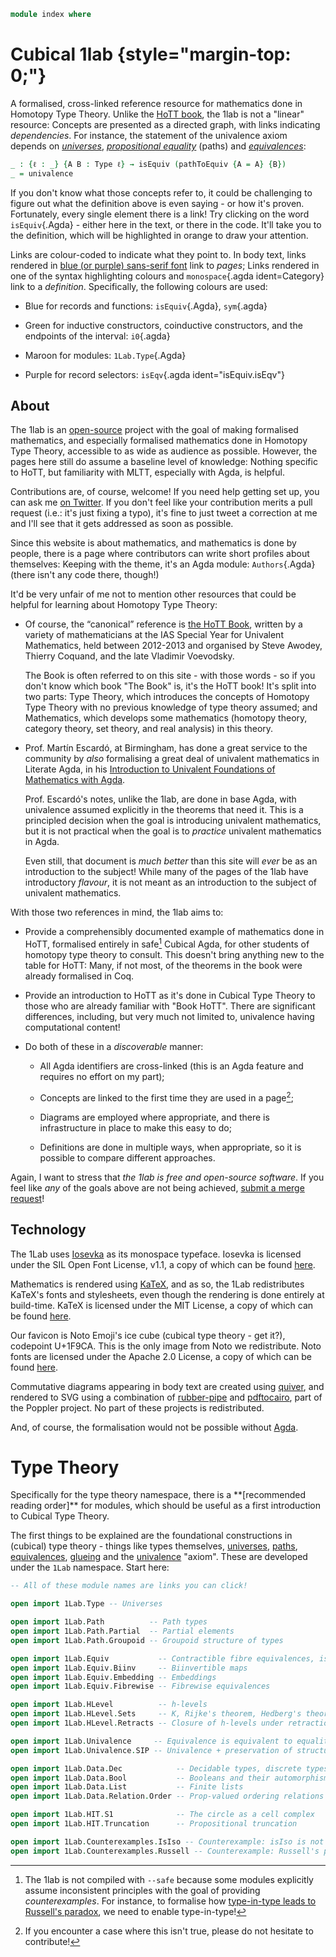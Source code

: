 ```agda
module index where
```

# Cubical 1lab {style="margin-top: 0;"}

A formalised, cross-linked reference resource for mathematics done in
Homotopy Type Theory. Unlike the [HoTT book], the 1lab is not a "linear"
resource: Concepts are presented as a directed graph, with links
indicating _dependencies_. For instance, the statement of the univalence
axiom depends on [_universes_](agda://1Lab.Type), [_propositional
equality_](agda://1Lab.Path) (paths) and [_equivalences_](agda://1Lab.Equiv):

[HoTT book]: https://homotopytypetheory.org/book/

<!--
```agda
open import 1Lab.Type
open import 1Lab.Equiv
open import 1Lab.Path
open import 1Lab.Univalence
open import 1Lab.HLevel
```
-->

```agda
_ : {ℓ : _} {A B : Type ℓ} → isEquiv (pathToEquiv {A = A} {B})
_ = univalence
```

If you don't know what those concepts refer to, it could be challenging
to figure out what the definition above is even saying - or how it's
proven. Fortunately, every single element there is a link! Try clicking
on the word `isEquiv`{.Agda} - either here in the text, or there in the
code. It'll take you to the definition, which will be highlighted in
orange to draw your attention.

Links are colour-coded to indicate what they point to. In body text,
links rendered in [blue (or purple) sans-serif font](index.html) link to
_pages_; Links rendered in one of the syntax highlighting colours and
`monospace`{.agda ident=Category} link to a _definition_. Specifically,
the following colours are used:

* Blue for records and functions: `isEquiv`{.Agda}, `sym`{.agda}

* Green for inductive constructors, coinductive constructors, and the
endpoints of the interval: `i0`{.agda}

* Maroon for modules: `1Lab.Type`{.Agda}

* Purple for record selectors: `isEqv`{.agda ident="isEquiv.isEqv"}

<!--
```agda
_ = i0
_ = isEquiv
_ = isEquiv.isEqv
_ = sym
```
-->

## About

The 1lab is an [open-source] project with the goal of making formalised
mathematics, and especially formalised mathematics done in Homotopy Type
Theory, accessible to as wide as audience as possible. However, the
pages here still do assume a baseline level of knowledge: Nothing
specific to HoTT, but familiarity with MLTT, especially with Agda, is
helpful.

[open-source]: https://gitlab.com/plt_amy/cubical-1lab

Contributions are, of course, welcome! If you need help getting set up,
you can ask me [on Twitter]. If you don't feel like your contribution
merits a pull request (i.e.: it's just fixing a typo), it's fine to just
tweet a correction at me and I'll see that it gets addressed as soon as
possible.

[on Twitter]: https://twitter.com/plt_amy

Since this website is about mathematics, and mathematics is done by
people, there is a page where contributors can write short profiles
about themselves: Keeping with the theme, it's an Agda module:
`Authors`{.Agda} (there isn't any code there, though!)

<!--
```agda
open import Authors
```
-->

It'd be very unfair of me not to mention other resources that could be
helpful for learning about Homotopy Type Theory:

* Of course, the “canonical” reference is [the HoTT Book], written by a
variety of mathematicians at the IAS Special Year for Univalent
Mathematics, held between 2012-2013 and organised by Steve Awodey,
Thierry Coquand, and the late Vladimir Voevodsky.

  The Book is often referred to on this site - with those words - so if
  you don't know which book "The Book" is, it's the HoTT book! It's
  split into two parts: Type Theory, which introduces the concepts of
  Homotopy Type Theory with no previous knowledge of type theory
  assumed; and Mathematics, which develops some mathematics (homotopy
  theory, category theory, set theory, and real analysis) in this theory.

[the HoTT Book]: https://homotopytypetheory.org/book

* Prof. Martín Escardó, at Birmingham, has done a great service to the
community by _also_ formalising a great deal of univalent mathematics in
Literate Agda, in his [Introduction to Univalent Foundations of
Mathematics with Agda].

  Prof. Escardó's notes, unlike the 1lab, are done in base Agda, with
  univalence assumed explicitly in the theorems that need it. This is a
  principled decision when the goal is introducing univalent
  mathematics, but it is not practical when the goal is to _practice_
  univalent mathematics in Agda.

  Even still, that document is _much better_ than this site will _ever_
  be as an introduction to the subject! While many of the pages of the
  1lab have introductory _flavour_, it is not meant as an introduction
  to the subject of univalent mathematics.

[Introduction to Univalent Foundations of Mathematics with Agda]: https://www.cs.bham.ac.uk/~mhe/HoTT-UF-in-Agda-Lecture-Notes/HoTT-UF-Agda.html

With those two references in mind, the 1lab aims to:

* Provide a comprehensibly documented example of mathematics done in
HoTT, formalised entirely in safe[^1] Cubical Agda, for other students
of homotopy type theory to consult. This doesn't bring anything new to
the table for HoTT: Many, if not most, of the theorems in the book were
already formalised in Coq.

[^1]: The 1lab is not compiled with `--safe` because some modules
explicitly assume inconsistent principles with the goal of providing
_counterexamples_. For instance, to formalise how [type-in-type leads to
Russell's paradox], we need to enable type-in-type!

[type-in-type leads to Russell's paradox]: 1Lab.Counterexamples.Russell.html

* Provide an introduction to HoTT as it's done in Cubical Type Theory to
those who are already familiar with "Book HoTT". There are significant
differences, including, but very much not limited to, univalence having
computational content!

* Do both of these in a _discoverable_ manner:

  * All Agda identifiers are
  cross-linked (this is an Agda feature and requires no effort on my
  part);

  * Concepts are linked to the first time they are used in a
  page[^2];

  * Diagrams are employed where appropriate, and there is
  infrastructure in place to make this easy to do;

  * Definitions are done in multiple ways, when appropriate, so it is
  possible to compare different approaches.

[^2]: If you encounter a case where this isn't true, please do not
hesitate to contribute!

Again, I want to stress that _the 1lab is free and open-source
software_. If you feel like _any_ of the goals above are not being
achieved, [submit a merge request]!

[submit a merge request]: https://gitlab.com/plt_amy/cubical-1lab/-/merge_requests

## Technology

The 1Lab uses [Iosevka](https://typeof.net/Iosevka/) as its monospace
typeface. Iosevka is licensed under the SIL Open Font License, v1.1, a
copy of which can be found [here](/static/licenses/LICENSE.Iosevka).

Mathematics is rendered using [KaTeX](https://katex.org), and as so, the
1Lab redistributes KaTeX's fonts and stylesheets, even though the
rendering is done entirely at build-time. KaTeX is licensed under the
MIT License, a copy of which can be found
[here](/static/licenses/LICENSE.KaTeX).

Our favicon is Noto Emoji's ice cube (cubical type theory - get it?),
codepoint U+1F9CA. This is the only image from Noto we redistribute.
Noto fonts are licensed under the Apache 2.0 License, a copy of which
can be found [here](/static/licenses/LICENSE.Noto).

Commutative diagrams appearing in body text are created using
[quiver](https://q.uiver.app), and rendered to SVG using a combination of
[rubber-pipe](https://github.com/petrhosek/rubber) and
[pdftocairo](https://poppler.freedesktop.org/), part of the Poppler
project. No part of these projects is redistributed.

And, of course, the formalisation would not be possible without
[Agda](https://github.com/agda/agda).

# Type Theory

<div class=warning>
Specifically for the type theory namespace, there is a **[recommended
reading order]** for modules, which should be useful as a first
introduction to Cubical Type Theory.
</div>

[recommended reading order]: agda://1Lab.index

The first things to be explained are the foundational constructions in
(cubical) type theory - things like types themselves, [universes],
[paths], [equivalences], [glueing] and the [univalence] "axiom". These
are developed under the `1Lab` namespace. Start here:

[universes]: agda://1Lab.Type
[paths]: agda://1Lab.Path
[equivalences]: agda://1Lab.Equiv
[glueing]: agda://1Lab.Univalence#Glue
[univalence]: agda://1Lab.Univalence#univalence

```agda
-- All of these module names are links you can click!

open import 1Lab.Type -- Universes

open import 1Lab.Path          -- Path types
open import 1Lab.Path.Partial  -- Partial elements
open import 1Lab.Path.Groupoid -- Groupoid structure of types

open import 1Lab.Equiv           -- Contractible fibre equivalences, isomorphisms
open import 1Lab.Equiv.Biinv     -- Biinvertible maps
open import 1Lab.Equiv.Embedding -- Embeddings
open import 1Lab.Equiv.Fibrewise -- Fibrewise equivalences

open import 1Lab.HLevel          -- h-levels
open import 1Lab.HLevel.Sets     -- K, Rijke's theorem, Hedberg's theorem
open import 1Lab.HLevel.Retracts -- Closure of h-levels under retractions/isos

open import 1Lab.Univalence     -- Equivalence is equivalent to equality
open import 1Lab.Univalence.SIP -- Univalence + preservation of structure

open import 1Lab.Data.Dec            -- Decidable types, discrete types
open import 1Lab.Data.Bool           -- Booleans and their automorphisms
open import 1Lab.Data.List           -- Finite lists
open import 1Lab.Data.Relation.Order -- Prop-valued ordering relations

open import 1Lab.HIT.S1              -- The circle as a cell complex
open import 1Lab.HIT.Truncation      -- Propositional truncation

open import 1Lab.Counterexamples.IsIso -- Counterexample: isIso is not a prop
open import 1Lab.Counterexamples.Russell -- Counterexample: Russell's paradox
```
